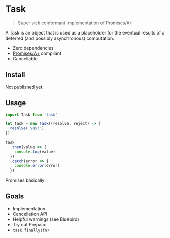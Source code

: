 # Task

> Super sick conformant implementation of Promises/A+

A Task is an object that is used as a placeholder for the eventual results of a
deferred (and possibly asynchronous) computation.

- Zero dependencies
- [Promises/A+](https://promisesaplus.com) compliant
- Cancellable

## Install

Not published yet.

## Usage

```javascript
import Task from 'task'

let task = new Task((resolve, reject) => {
  resolve('yay!')
})

task
  .then(value => {
    console.log(value)
  })
  .catch(error => {
    console.error(error)
  })
```

Promises basically 

## Goals

- Implementation
- Cancellation API
- Helpful warnings (see Bluebird)
- Try out Prepacc
- `task.finally(fn)`
